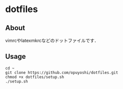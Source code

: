 # dotfiles
## About
vimrcやlatexmkrcなどのドットファイルです．
## Usage
```
cd ~
git clone https://github.com/opuyoshi/dotfiles.git
chmod +x dotfiles/setup.sh
./setup.sh
```
